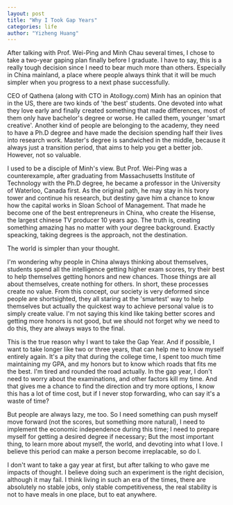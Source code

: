 ```yaml
---
layout: post
title: "Why I Took Gap Years"
categories: life
author: "Yizheng Huang"
---
```


After talking with Prof. Wei-Ping and Minh Chau several times, I chose to take a two-year gaping plan finally before I graduate. I have to say, this is a really tough decision since I need to bear much more than others. Especially in China mainland, a place where people always think that it will be much simpler when you progress to a next phase successfully.

CEO of Qathena (along with CTO in Atollogy.com) Minh has an opinion that in the US, there are two kinds of 'the best' students. One devoted into what they love early and finally created something that made differences, most of them only have bachelor's degree or worse. He called them, younger 'smart creative'. Another kind of people are belonging to the academy, they need to have a Ph.D degree and have made the decision spending half their lives into research work. Master's degree is sandwiched in the middle, because it always just a transition period, that aims to help you get a better job. However, not so valuable.

I used to be a disciple of Minh's view. But Prof. Wei-Ping was a counterexample, after graduating from Massachusetts Institute of Technology with the Ph.D degree, he became a professor in the University of Waterloo, Canada first. As the original path, he may stay in his tvory tower and continue his research, but destiny gave him a chance to know how the capital works in Sloan School of Management. That made he become one of the best entrepreneurs in China, who create the Hisense, the largest chinese TV producer 10 years ago. The truth is, creating something amazing has no matter with your degree background. Exactly speacking, taking degrees is the approach, not the destination.

The world is simpler than your thought.

I'm wondering why people in China always thinking about themselves, students spend all the intelligence getting higher exam scores, try their best to help themselves getting honors and new chances. Those things are all about themselves, create nothing for others. In short, these processes create no value. From this concept, our society is very deformed since people are shortsighted, they all staring at the 'smartest' way to help themselves but actually the quickest way to achieve personal value is to simply create value. I'm not saying this kind like taking better scores and getting more honors is not good, but we should not forget why we need to do this, they are always ways to the final. 

This is the true reason why I want to take the Gap Year. And if possible, I want to take longer like two or three years, that can help me to know myself entirely again. It's a pity that during the college time, I spent too much time maintaining my GPA, and my honors but to know which roads that fits me the best. I'm tired and rounded the road actually. In the gap year, I don't need to worry about the examinations, and other factors kill my time. And that gives me a chance to find the direction and try more options, I know this has a lot of time cost, but if I never stop forwarding, who can say it's a waste of time? 

But people are always lazy, me too. So I need something can push myself move forward (not the scores, but something more natural), I need to implement the economic independence during this time; I need to prepare myself for getting a desired degree if necessary; But the most important thing, to learn more about myself, the world, and devoting into what I love. I believe this period can make a person become irreplacable, so do I.

I don't want to take a gay year at first, but after talking to who gave me impacts of thought. I believe doing such an experiment is the right decision, although it may fail. I think living in such an era of the times, there are absolutely no stable jobs, only stable competitiveness, the real stability is not to have meals in one place, but to eat anywhere. 









